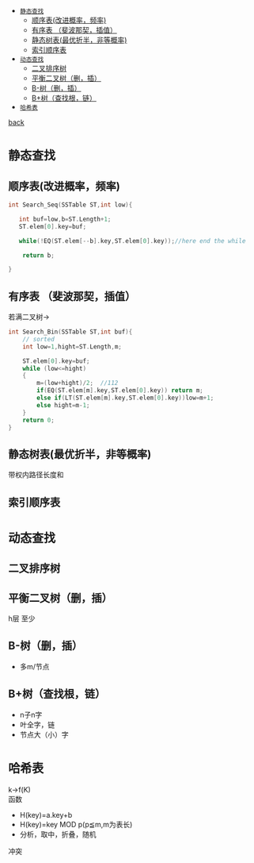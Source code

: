 + [`静态查找`](#静态查找)
  + [顺序表(改进概率，频率)](#顺序表改进概率频率)
  + [有序表 （斐波那契，插值）](#有序表-斐波那契插值)
  + [静态树表(最优折半，非等概率)](#静态树表最优折半非等概率)
  + [索引顺序表](#索引顺序表)
+ [`动态查找`](#动态查找)
  + [二叉排序树](#二叉排序树)
  + [平衡二叉树（删，插）](#平衡二叉树删插)
  + [B-树（删，插）](#b-树删插)
  + [B+树（查找根，链）](#b树查找根链)
+ [`哈希表`](#哈希表)


[back](README.md)
# `静态查找`
## 顺序表(改进概率，频率)
 ```c++
int Search_Seq(SSTable ST,int low){

    int buf=low,b=ST.Length+1;
    ST.elem[0].key=buf;

    while(!EQ(ST.elem[--b].key,ST.elem[0].key));//here end the while

     return b;

}
```
## 有序表 （斐波那契，插值）
若满二叉树→

```c++
int Search_Bin(SSTable ST,int buf){
    // sorted 
    int low=1,hight=ST.Length,m;

    ST.elem[0].key=buf;
    while (low<=hight)
    {
        m=(low+hight)/2;  //112
        if(EQ(ST.elem[m].key,ST.elem[0].key)) return m;
        else if(LT(ST.elem[m].key,ST.elem[0].key))low=m+1;
        else hight=m-1;
    }
    return 0;
}
```
## 静态树表(最优折半，非等概率)
带权内路径长度和  

## 索引顺序表

# `动态查找`
## 二叉排序树
## 平衡二叉树（删，插）
h层  至少  
## B-树（删，插）
+ 多m/节点
## B+树（查找根，链）
+ n子n字
+ 叶全字，链
+ 节点大（小）字
# `哈希表`
k→f(K)  
函数
- H(key)=a.key+b
- H(key)=key MOD p(p≦m,m为表长)
- 分析，取中，折叠，随机 
 
冲突





